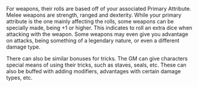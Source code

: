 For weapons, their rolls are based off of your associated Primary Attribute. Melee weapons are strength, ranged and dexterity. While your primary attribute is the one mainly affecting the rolls, some weapons can be specially made, being +1 or higher. This indicates to roll an extra dice when attacking with the weapon. Some weapons may even give you advantage on attacks, being something of a legendary nature, or even a different damage type.

There can also be similar bonuses for tricks. The GM can give characters special means of using their tricks, such as staves, seals, etc. These can also be buffed with adding modifiers, advantages with certain damage types, etc.